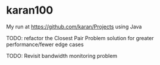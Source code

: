 # karan100
My run at https://github.com/karan/Projects using Java

TODO: refactor the Closest Pair Problem solution for greater performance/fewer edge cases

TODO: Revisit bandwidth monitoring problem
